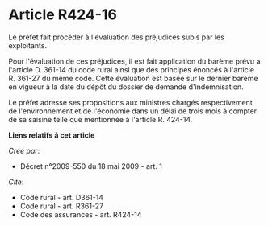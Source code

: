 # Article R424-16

Le préfet fait procéder à l'évaluation des préjudices subis par les exploitants. 

Pour l'évaluation de ces préjudices, il est fait application du barème prévu à l'article D. 361-14 du code rural ainsi que
des principes énoncés à l'article R. 361-27 du même code. Cette évaluation est basée sur le dernier barème en vigueur à la
date du dépôt du dossier de demande d'indemnisation. 

Le préfet adresse ses propositions aux ministres chargés respectivement de l'environnement et de l'économie dans un délai de
trois mois à compter de sa saisine telle que mentionnée à l'article R. 424-14.

**Liens relatifs à cet article**

_Créé par_:

  - Décret n°2009-550 du 18 mai 2009 - art. 1

_Cite_:

  - Code rural - art. D361-14
  - Code rural - art. R361-27
  - Code des assurances - art. R424-14
